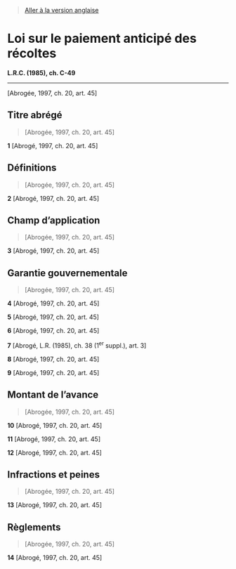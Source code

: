> [Aller à la version anglaise](/en/Acts/Revised%20Statutes%20of%20Canada/C/C-49.md)

# Loi sur le paiement anticipé des récoltes

**L.R.C. (1985), ch. C-49**


----------


[Abrogée, 1997, ch. 20, art. 45]



## Titre abrégé
> [Abrogée, 1997, ch. 20, art. 45]



**1** [Abrogé, 1997, ch. 20, art. 45]




## Définitions
> [Abrogée, 1997, ch. 20, art. 45]



**2** [Abrogé, 1997, ch. 20, art. 45]




## Champ d’application
> [Abrogée, 1997, ch. 20, art. 45]



**3** [Abrogé, 1997, ch. 20, art. 45]




## Garantie gouvernementale
> [Abrogée, 1997, ch. 20, art. 45]



**4** [Abrogé, 1997, ch. 20, art. 45]



**5** [Abrogé, 1997, ch. 20, art. 45]



**6** [Abrogé, 1997, ch. 20, art. 45]



**7** [Abrogé, L.R. (1985), ch. 38 (1<sup>er</sup> suppl.), art. 3]



**8** [Abrogé, 1997, ch. 20, art. 45]



**9** [Abrogé, 1997, ch. 20, art. 45]




## Montant de l’avance
> [Abrogée, 1997, ch. 20, art. 45]



**10** [Abrogé, 1997, ch. 20, art. 45]



**11** [Abrogé, 1997, ch. 20, art. 45]



**12** [Abrogé, 1997, ch. 20, art. 45]




## Infractions et peines
> [Abrogée, 1997, ch. 20, art. 45]



**13** [Abrogé, 1997, ch. 20, art. 45]




## Règlements
> [Abrogée, 1997, ch. 20, art. 45]



**14** [Abrogé, 1997, ch. 20, art. 45]



